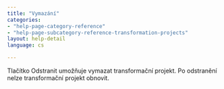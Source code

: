 ```yaml
---
title: "Vymazání"
categories:
- "help-page-category-reference"
- "help-page-subcategory-reference-transformation-projects"
layout: help-detail
language: cs

---
```


Tlačítko Odstranit umožňuje vymazat transformační projekt. Po odstranění nelze transformační projekt obnovit.
